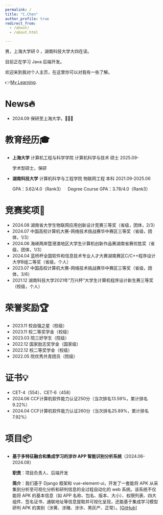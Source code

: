 ```yaml
---
permalink: /
title: "C.Chen"
author_profile: true
redirect_from: 
  - /about/
  - /about.html

---
```


男，上海大学研 0 ，湖南科技大学大四在读。

目前正在学习 Java 后端开发。

欢迎来到我对个人主页，在这里你可以对我有一些了解。

👉[My Learning](https://github.com/6bananas/Learning).

# News🔥

- 2024.09 保研至上海大学。🎉🎉🎉

# 教育经历🎓

- __上海大学__ 计算机工程与科学学院 计算机科学与技术 硕士 2025.09-

  学术型硕士，保研

- __湖南科技大学__ 计算机科学与工程学院 物联网工程 本科 2021.09-2025.06

  GPA：3.62/4.0（Rank3）&emsp;Degree Course GPA：3.78/4.0（Rank3）

# 竞赛奖项🏅

- 2024.08 湖南省大学生物联网应用创新设计竞赛三等奖（省级，团体，2/3）
- 2024.07 中国高校计算机大赛-网络技术挑战赛华中赛区三等奖（省级，团体，1/3）
- 2024.06 海峡两岸暨港澳地区大学生计算机创新作品赛湖南省赛优胜奖（省级，团体，1/3）
- 2024.04 蓝桥杯全国软件和信息技术专业人才大赛湖南赛区C/C++程序设计大学B组二等奖（省级，个人）
- 2023.07 中国高校计算机大赛-网络技术挑战赛华中赛区三等奖（省级，团体，3/6）
- 2021.12 湖南科技大学2021年“万兴杯”大学生计算机程序设计新生赛三等奖（校级，个人）

# 荣誉奖励🏆

- 2023.11 校自强之星（校级）
- 2023.11 校二等奖学金（校级）
- 2023.03 院三好学生（院级）
- 2022.12 国家励志奖学金（国家级）
- 2022.12 校二等奖学金（校级）
- 2022.05 院优秀共青团员（院级）

# 证书💡

- CET-4（554）、CET-6（458）
- 2024.06 CCF计算机软件能力认证250分（当次排名13.59%，累计排名9.22%）
- 2024.04 CCF计算机软件能力认证260分（当次排名25.89%，累计排名7.92%）

# 项目📦

- __基于多特征融合和集成学习的涉诈 APP 智能识别分析系统__（2024.06-2024.08）

  **职责**：项目负责人、后端开发

  **简介**：我们基于 Django 框架和 vue-element-ui，开发了一套能将 APK 从采集到分析至可视化分析和研判信息的全过程自动化的 web 系统。该系统不仅能将 APK 的基本信息（如 APP 名称、包名、版本、大小）、权限列表、四大组件、签名证书、通联地址等信息提取并可视化呈现，还能基于集成学习模型研判 APK 的类别（涉黄、涉赌、涉诈、黑灰产、正常）。[[GitHub]](https://github.com/6bananas/AppAnalysisSystem)
